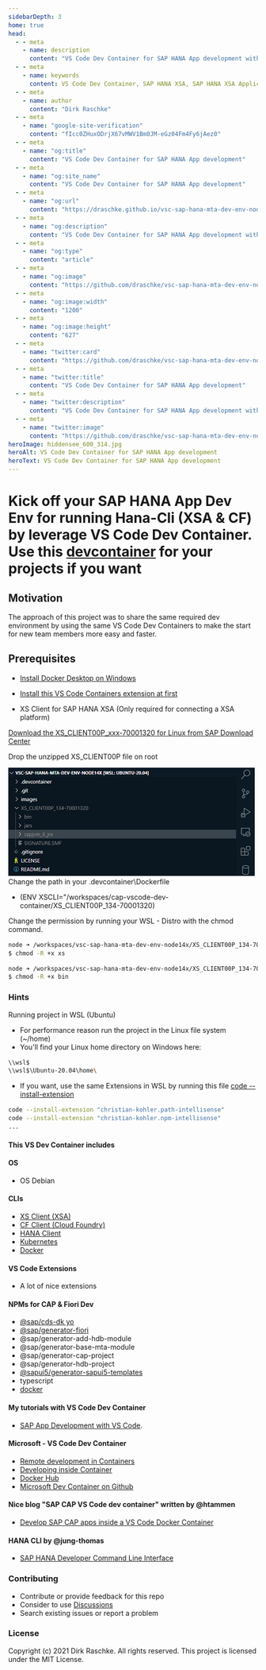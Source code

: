 ```yaml
---
sidebarDepth: 3
home: true
head:
  - - meta
    - name: description
      content: "VS Code Dev Container for SAP HANA App development with XSA and CF for Node.js 14.x"
  - - meta
    - name: keywords
      content: VS Code Dev Container, SAP HANA XSA, SAP HANA XSA Application Architect, SAP HANA BTP, SAPUI5, SAP Fiori, DevOps, Docker, Kubernetes, K8s, Kyma, JavaScript, Node.js, SQL, Linux, Cloudfoundry
  - - meta
    - name: author
      content: "Dirk Raschke"
  - - meta
    - name: "google-site-verification"
      content: "fIcc0ZHuxODrjX67vMWV1Bm0JM-eGz04Fm4Fy6jAez0"
  - - meta
    - name: "og:title"
      content: "VS Code Dev Container for SAP HANA App development"
  - - meta
    - name: "og:site_name"
      content: "VS Code Dev Container for SAP HANA App development"
  - - meta
    - name: "og:url"
      content: "https://draschke.github.io/vsc-sap-hana-mta-dev-env-node14x/"
  - - meta
    - name: "og:description"
      content: "VS Code Dev Container for SAP HANA App development with XSA and CF for Node.js 14.x"
  - - meta
    - name: "og:type"
      content: "article"
  - - meta
    - name: "og:image"
      content: "https://github.com/draschke/vsc-sap-hana-mta-dev-env-node14x/blob/main/docs/.vitepress/dist/hiddensee_1200_627.jpg"
  - - meta
    - name: "og:image:width"
      content: "1200"
  - - meta
    - name: "og:image:height"
      content: "627"       
  - - meta
    - name: "twitter:card"
      content: "https://github.com/draschke/vsc-sap-hana-mta-dev-env-node14x/blob/main/docs/.vitepress/dist/hiddensee_1200_627.jpg"
  - - meta
    - name: "twitter:title"
      content: "VS Code Dev Container for SAP HANA App development"
  - - meta
    - name: "twitter:description"
      content: "VS Code Dev Container for SAP HANA App development with XSA and CF for Node.js 14.x"
  - - meta
    - name: "twitter:image"
      content: "https://github.com/draschke/vsc-sap-hana-mta-dev-env-node14x/blob/main/docs/.vitepress/dist/hiddensee_1200_627.jpg"                      
heroImage: hiddensee_600_314.jpg
heroAlt: VS Code Dev Container for SAP HANA App development
heroText: VS Code Dev Container for SAP HANA App development
---
```


# Kick off your SAP HANA App Dev Env for running Hana-Cli (XSA & CF) by leverage VS Code Dev Container. Use this [devcontainer](https://github.com/draschke/vscode-sap-hana-dev-env-for-running-hana-cli/tree/main/.devcontainer) for your projects if you want

## Motivation

The approach of this project was to share the same required dev environment by using the same VS Code Dev Containers to make the start for new team members more easy and faster.

## Prerequisites

- [Install Docker Desktop on Windows](https://docs.docker.com/docker-for-windows/install/)

- [Install this VS Code Containers extension at first](https://code.visualstudio.com/docs/remote/containers-tutorial#_install-the-extension)

- XS Client for SAP HANA XSA (Only required for connecting a XSA platform)
  
[Download the XS_CLIENT00P_xxx-70001320 for Linux from SAP Download Center](https://launchpad.support.sap.com/#/softwarecenter/template/products/related/_APP=00200682500000001943&_EVENT=DISPHIER&HEADER=Y&FUNCTIONBAR=N&EVENT=TREE&NE=NAVIGATE&ENR=73554900100900001301&V=MAINT/SAP%20HANA%20PLATFORM%20EDITION%202.0)  

  Drop the unzipped XS_CLIENT00P file on root  

![XS Client](./config/images/node14.png)  
Change the path in your .devcontainer\Dockerfile

- (ENV XSCLI="/workspaces/cap-vscode-dev-container/XS_CLIENT00P_134-70001320)

Change the permission by running your WSL - Distro with the chmod command.

```bash
node ➜ /workspaces/vsc-sap-hana-mta-dev-env-node14x/XS_CLIENT00P_134-70001320/bin (docs ✗)
$ chmod -R +x xs
```

```bash
node ➜ /workspaces/vsc-sap-hana-mta-dev-env-node14x/XS_CLIENT00P_134-70001320/sapjvm_8_jre/ (docs ✗)
$ chmod -R +x bin
```

### Hints

Running project in WSL (Ubuntu)

- For performance reason run the project in the Linux file system (~/home)
- You'll find your Linux home directory on Windows here:
  
```bash
\\wsl$
\\wsl$\Ubuntu-20.04\home\
```

- If you want, use the same Extensions in WSL by running this file [code --install-extension](https://github.com/draschke/vsc-sap-hana-mta-dev-env-node14x/blob/main/install-extensions.txt)

```bash
code --install-extension "christian-kohler.path-intellisense"
code --install-extension "christian-kohler.npm-intellisense"
...
```

#### This VS Dev Container includes  

#### OS

- OS Debian

#### CLIs

- [XS Client (XSA)](https://launchpad.support.sap.com/#/softwarecenter/template/products/related/_APP=00200682500000001943&_EVENT=DISPHIER&HEADER=Y&FUNCTIONBAR=N&EVENT=TREE&NE=NAVIGATE&ENR=73554900100900001301&V=MAINT/SAP%20HANA%20PLATFORM%20EDITION%202.0)
- [CF Client (Cloud Foundry)](https://docs.cloudfoundry.org/cf-cli/install-go-cli.html#pkg-linux)
- [HANA Client](https://www.npmjs.com/package/hana-cli)
- [Kubernetes](https://kubernetes.io/docs/tasks/tools/install-kubectl-linux/)
- [Docker](https://code.visualstudio.com/docs/containers/choosing-dev-environment#_enabling-docker-cli-inside-a-remote-development-environment)

#### VS Code Extensions

- A lot of nice extensions
  
#### NPMs for CAP & Fiori Dev

- [@sap/cds-dk yo](https://www.npmjs.com/package/@sap/cds-dk)
- [@sap/generator-fiori](https://www.npmjs.com/package/@sap/generator-fiori)
- @sap/generator-add-hdb-module
- @sap/generator-base-mta-module
- @sap/generator-cap-project
- @sap/generator-hdb-project
- [@sapui5/generator-sapui5-templates](https://www.npmjs.com/package/@sapui5/generator-sapui5-templates)
- typescript
- [docker](https://docs.docker.com/get-docker/)

#### My tutorials with VS Code Dev Container

- [SAP App Development with VS Code](https://draschke.github.io/my-SAP-exercises-with-VSCode/).

#### Microsoft - VS Code Dev Container

- [Remote development in Containers](https://code.visualstudio.com/docs/remote/containers-tutorial)
- [Developing inside Container](https://code.visualstudio.com/docs/remote/containers)
- [Docker Hub](https://hub.docker.com/_/microsoft-vscode-devcontainers)
- [Microsoft Dev Container on Github](https://github.com/microsoft/vscode-dev-containers)  

#### Nice blog "SAP CAP VS Code dev container" written by @htammen

- [Develop SAP CAP apps inside a VS Code Docker Container](https://blogs.som/2020/02/20/develop-sap-cap-apps-inside-a-vs-code-docker-container/)

#### HANA CLI by @jung-thomas

- [SAP HANA Developer Command Line Interface](https://github.com/SAP-samples/hana-developer-cli-tool-example)

### Contributing

- Contribute or provide feedback for this repo
- Consider to use [Discussions](https://github.com/draschke/vsc-sap-hana-mta-dev-env-node14x/discussions)
- Search existing issues or report a problem

### License

Copyright (c) 2021 Dirk Raschke. All rights reserved. This project is licensed under the MIT License.

